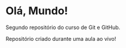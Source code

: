 # Olá, Mundo!
 Segundo repositório do curso de Git e GitHub.

Repositório criado durante uma aula ao vivo!